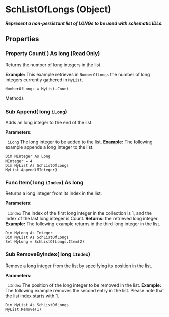 # SchListOfLongs (Object)

**_Represent a non-persistant list of LONGs to be used with schematic IDLs._**

## Properties

### Property **Count**( ) As long (Read Only)

Returns the number of long integers in the list.

**Example:**      This example retrieves in `NumberOfLongs` the number of long integers currently gathered in `MyList`.

```VBScript
NumberOfLongs = MyList.Count

```

Methods

### Sub **Append**( long  `iLong`)

Adds an long integer to the end of the list.

**Parameters:**

` iLong`      The long integer to be added to the list.
**Example:**      The following example appends a long integer to the list.

```VBScript
Dim MInteger As Long
MInteger = 4
Dim MyList As SchListOfLongs
MyList.Append(MInteger)

```

### Func **Item**( long  `iIndex`) As long

Returns a long integer from its index in the list.

**Parameters:**

` iIndex`      The index of the first long integer in the collection is 1, and the index of the last long integer is Count.
**Returns:**      the retrieved long integer.  **Example:**      The following example returns in the third long integer in the list.

```VBScript
Dim MyLong As Integer
Dim MyList As SchListOfLongs
Set MyLong = SchListOfLongs.Item(2)

```

### Sub **RemoveByIndex**( long  `iIndex`)

Remove a long integer from the list by specifying its position in the list.

**Parameters:**

` iIndex`      The position of the long integer to be removed in the list.
**Example:**      The following example removes the second entry in the list. Please note that the list index starts with 1.

```VBScript
Dim MyList As SchListOfLongs
MyList.Remove(1)

```